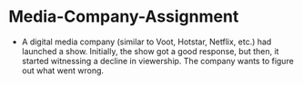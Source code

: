# Media-Company-Assignment 
* A digital media company (similar to Voot, Hotstar, Netflix, etc.) had launched a show. Initially, the show got a good response, but then, it started witnessing a decline in viewership. The company wants to figure out what went wrong.

